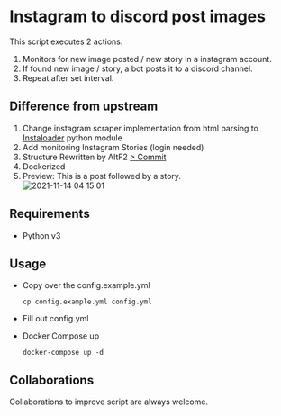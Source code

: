 # Instagram to discord post images

This script executes 2 actions:

1. Monitors for new image posted / new story in a instagram account.
1. If found new image / story, a bot posts it to a discord channel.
1. Repeat after set interval.

## Difference from upstream

1. Change instagram scraper implementation from html parsing to [Instaloader](https://github.com/instaloader/instaloader) python module
1. Add monitoring Instagram Stories (login needed)
1. Structure Rewritten by AltF2 [> Commit](https://github.com/NewCircuit/Instagram-to-discord/commit/53e174232cf11e066a4d743872227149862dd1cd)
1. Dockerized
1. Preview: This is a post followed by a story.\
![2021-11-14 04 15 01](https://user-images.githubusercontent.com/16995691/141657939-a3d607e6-ca6b-4d3e-b6fc-49d10d05d5e4.png)

## Requirements

- Python v3

## Usage

- Copy over the config.example.yml

    ```shell
    cp config.example.yml config.yml
    ```

- Fill out config.yml

- Docker Compose up

    ```shell
    docker-compose up -d
    ```

## Collaborations

Collaborations to improve script are always welcome.
